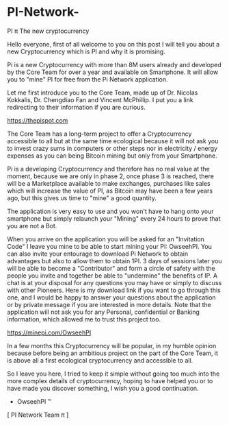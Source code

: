 # PI-Network-
PI π The new cryptocurrency

Hello everyone, first of all welcome to you on this post I will tell you about a new Cryptocurrency which is PI and why it is promising.

Pi is a new Cryptocurrency with more than 8M users already and developed by the Core Team for over a year and available on Smartphone. It will allow you to "mine" PI for free from the Pi Network application.

Let me first introduce you to the Core Team, made up of Dr. Nicolas Kokkalis, Dr. Chengdiao Fan and Vincent McPhillip. I put you a link redirecting to their information if you are curious.

https://thepispot.com

The Core Team has a long-term project to offer a Cryptocurrency accessible to all but at the same time ecological because it will not ask you to invest crazy sums in computers or other steps nor in electricity / energy expenses as you can being Bitcoin mining but only from your Smartphone.

Pi is a developing Cryptocurrency and therefore has no real value at the moment, because we are only in phase 2, once phase 3 is reached, there will be a Marketplace available to make exchanges, purchases like sales which will increase the value of PI, as Bitcoin may have been a few years ago, but this gives us time to "mine" a good quantity.

The application is very easy to use and you won't have to hang onto your smartphone but simply relaunch your "Mining" every 24 hours to prove that you are not a Bot.

When you arrive on the application you will be asked for an "Invitation Code" I leave you mine to be able to start mining your PI: OwseehPI. You can also invite your entourage to download Pi Network to obtain advantages but also to allow them to obtain 1PI. 3 days of sessions later you will be able to become a "Contributor" and form a circle of safety with the people you invite and together be able to "undermine" the benefits of IP. A chat is at your disposal for any questions you may have or simply to discuss with other Pioneers. Here is my download link if you want to go through this one, and I would be happy to answer your questions about the application or by private message if you are interested in more details. Note that the application will not ask you for any Personal, confidential or Banking information, which allowed me to trust this project too.

https://minepi.com/OwseehPI

In a few months this Cryptocurrency will be popular, in my humble opinion because before being an ambitious project on the part of the Core Team, it is above all a first ecological cryptocurrency and accessible to all.

So I leave you here, I tried to keep it simple without going too much into the more complex details of cryptocurrency, hoping to have helped you or to have made you discover something, I wish you a good continuation.

- OwseehPI ™ 

[ PI Network Team π ]
